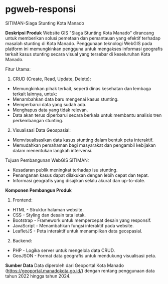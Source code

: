 # pgweb-responsi
SITIMAN-Siaga Stunting Kota Manado

**Deskripsi Produk**
Website GIS "Siaga Stunting Kota Manado" dirancang untuk memberikan solusi pemetaan dan pemantauan yang efektif terhadap masalah stunting di Kota Manado. Penggunaan teknologi WebGIS pada platform ini memungkinkan pengguna untuk mengakses informasi geografis terkait kasus stunting secara visual yang tersebar di keseluruhan Kota Manado.

Fitur Utama:
1. CRUD (Create, Read, Update, Delete):
- Memungkinkan pihak terkait, seperti dinas kesehatan dan lembaga terkait lainnya, untuk:
- Menambahkan data baru mengenai kasus stunting.
- Memperbarui data yang sudah ada.
- Menghapus data yang tidak relevan.
- Data akan terus diperbarui secara berkala untuk membantu analisis tren perkembangan stunting.

2. Visualisasi Data Geospasial:
- Memvisualisasikan data kasus stunting dalam bentuk peta interaktif.
- Memudahkan pemahaman bagi masyarakat dan pengambil kebijakan dalam menentukan langkah intervensi.

Tujuan Pembangunan WebGIS SITIMAN:
- Kesadaran publik meningkat terhadap isu stunting.
- Penanganan kasus dapat dilakukan dengan lebih cepat dan tepat.
- Informasi geografis yang disajikan selalu akurat dan up-to-date.

**Komponen Pembangun Produk**
1. Frontend:
- HTML - Struktur halaman website.
- CSS - Styling dan desain tata letak.
- Bootstrap - Framework untuk mempercepat desain yang responsif.
- JavaScript - Menambahkan fungsi interaktif pada website.
- LeafletJS - Peta interaktif untuk menampilkan data geospasial.

2. Backend:
- PHP - Logika server untuk mengelola data CRUD.
- GeoJSON - Format data geografis untuk mendukung visualisasi peta.

**Sumber Data**
Data diperoleh dari Geoportal Kota Manado (https://geoportal.manadokota.go.id/) dengan rentang penggunaan data tahun 2022 hingga tahun 2024.

